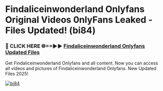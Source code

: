 # Findaliceinwonderland Onlyfans Original Videos 0nlyFans Leaked - Files Updated! (bi84)

<h3>🔴 CLICK HERE 🌐==►► <a href="https://tinyurl.com/2jnfzry5" rel="nofollow">Findaliceinwonderland Onlyfans Updated Files</a></h3>

Get Findaliceinwonderland Onlyfans and all content. Now you can access all videos and pictures of Findaliceinwonderland Onlyfans. New Updated Files 2025!

[![bi84](https://i.imgur.com/GyGTBgg.gif)](https://tinyurl.com/2jnfzry5)
